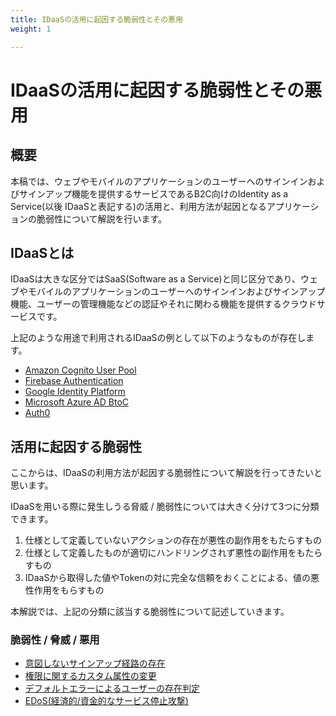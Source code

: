 ```yaml
---
title: IDaaSの活用に起因する脆弱性とその悪用
weight: 1

---
```


# IDaaSの活用に起因する脆弱性とその悪用
## 概要

本稿では、ウェブやモバイルのアプリケーションのユーザーへのサインインおよびサインアップ機能を提供するサービスであるB2C向けのIdentity as a Service(以後 IDaaSと表記する)の活用と、利用方法が起因となるアプリケーションの脆弱性について解説を行います。

## IDaaSとは

IDaaSは大きな区分ではSaaS(Software as a Service)と同じ区分であり、ウェブやモバイルのアプリケーションのユーザーへのサインインおよびサインアップ機能、ユーザーの管理機能などの認証やそれに関わる機能を提供するクラウドサービスです。

上記のような用途で利用されるIDaaSの例として以下のようなものが存在します。

- [Amazon Cognito User Pool](https://aws.amazon.com/jp/cognito/)
- [Firebase Authentication](https://firebase.google.com/docs/auth?hl=ja)
- [Google Identity Platform](https://cloud.google.com/identity-platform?hl=ja)
- [Microsoft Azure AD BtoC](https://azure.microsoft.com/ja-jp/services/active-directory/external-identities/b2c/#overview)
- [Auth0](https://auth0.com/jp)

## 活用に起因する脆弱性

ここからは、IDaaSの利用方法が起因する脆弱性について解説を行ってきたいと思います。

IDaaSを用いる際に発生しうる脅威 / 脆弱性については大きく分けて3つに分類できます。

1. 仕様として定義していないアクションの存在が悪性の副作用をもたらすもの
2. 仕様として定義したものが適切にハンドリングされず悪性の副作用をもたらすもの
3. IDaaSから取得した値やTokenの対に完全な信頼をおくことによる、値の悪性作用をもらすもの

本解説では、上記の分類に該当する脆弱性について記述していきます。

### 脆弱性 / 脅威 / 悪用

- [意図しないサインアップ経路の存在](./presence_of_unintended_signup_paths)
- [権限に関するカスタム属性の変更](./modify_custom_attributes_for_permissions)
- [デフォルトエラーによるユーザーの存在判定](./default_error)
- [EDoS(経済的/資金的なサービス停止攻撃)](./edos)